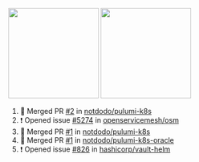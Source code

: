 <a href="https://github.com/notdodo"><img src="https://github-readme-stats.vercel.app/api?username=notdodo&count_private=true&theme=dark" height="180" /></a> <a href="https://github.com/notdodo"><img src="https://github-readme-stats.vercel.app/api/top-langs/?username=notdodo&langs_count=8&theme=dark&hide=tex,java,html,css&layout=compact" height="180" /></a>

<!--START_SECTION:activity-->
1. 🎉 Merged PR [#2](https://github.com/notdodo/pulumi-k8s/pull/2) in [notdodo/pulumi-k8s](https://github.com/notdodo/pulumi-k8s)
2. ❗️ Opened issue [#5274](https://github.com/openservicemesh/osm/issues/5274) in [openservicemesh/osm](https://github.com/openservicemesh/osm)
3. 🎉 Merged PR [#1](https://github.com/notdodo/pulumi-k8s/pull/1) in [notdodo/pulumi-k8s](https://github.com/notdodo/pulumi-k8s)
4. 🎉 Merged PR [#1](https://github.com/notdodo/pulumi-k8s-oracle/pull/1) in [notdodo/pulumi-k8s-oracle](https://github.com/notdodo/pulumi-k8s-oracle)
5. ❗️ Opened issue [#826](https://github.com/hashicorp/vault-helm/issues/826) in [hashicorp/vault-helm](https://github.com/hashicorp/vault-helm)
<!--END_SECTION:activity-->

